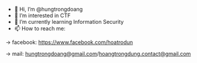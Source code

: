 - 👋 Hi, I’m @hungtrongdoang
- 👀 I’m interested in CTF
- 🌱 I’m currently learning Information Security
- 📫 How to reach me:

-> facebook: https://www.facebook.com/hoatrodun

-> mail: hungtrongdoang@gmail.com/hoangtrongdung.contact@gmail.com

<!---
hungtrongdoang/hungtrongdoang is a ✨ special ✨ repository because its `README.md` (this file) appears on your GitHub profile.
You can click the Preview link to take a look at your changes.
--->
